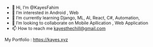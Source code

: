 - 👋 Hi, I’m @KayesFahim
- 👀 I’m interested in Android , Web
- 🌱 I’m currently learning Django, ML, AI, React, C#, Automation, 
- 💞️ I’m looking to collaborate on Mobile Apllication , Web Application
- 📫 How to reach me kayesthechill@gmail.com

My Portfolio : https://kayes.xyz

<!---
KayesFahim/KayesFahim is a ✨ special ✨ repository because its `README.md` (this file) appears on your GitHub profile.
You can click the Preview link to take a look at your changes.
--->
